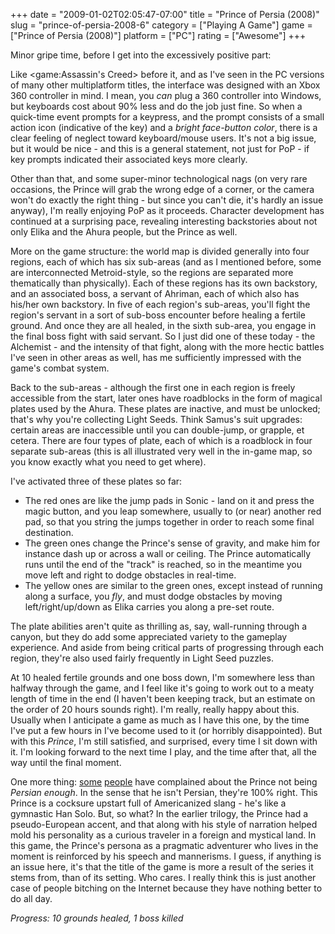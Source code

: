 +++
date = "2009-01-02T02:05:47-07:00"
title = "Prince of Persia (2008)"
slug = "prince-of-persia-2008-6"
category = ["Playing A Game"]
game = ["Prince of Persia (2008)"]
platform = ["PC"]
rating = ["Awesome"]
+++

Minor gripe time, before I get into the excessively positive part:

Like <game:Assassin's Creed> before it, and as I've seen in the PC versions of many other multiplatform titles, the interface was designed with an Xbox 360 controller in mind.  I mean, you <i>can</i> plug a 360 controller into Windows, but keyboards cost about 90% less and do the job just fine.  So when a quick-time event prompts for a keypress, and the prompt consists of a small action icon (indicative of the key) and a <i>bright face-button color</i>, there is a clear feeling of neglect toward keyboard/mouse users.  It's not a big issue, but it would be nice - and this is a general statement, not just for PoP - if key prompts indicated their associated keys more clearly.

Other than that, and some super-minor technological nags (on very rare occasions, the Prince will grab the wrong edge of a corner, or the camera won't do exactly the right thing - but since you can't die, it's hardly an issue anyway), I'm really enjoying PoP as it proceeds.  Character development has continued at a surprising pace, revealing interesting backstories about not only Elika and the Ahura people, but the Prince as well.

More on the game structure: the world map is divided generally into four regions, each of which has six sub-areas (and as I mentioned before, some are interconnected Metroid-style, so the regions are separated more thematically than physically).  Each of these regions has its own backstory, and an associated boss, a servant of Ahriman, each of which also has his/her own backstory.  In five of each region's sub-areas, you'll fight the region's servant in a sort of sub-boss encounter before healing a fertile ground.  And once they are all healed, in the sixth sub-area, you engage in the final boss fight with said servant.  So I just did one of these today - the Alchemist - and the intensity of that fight, along with the more hectic battles I've seen in other areas as well, has me sufficiently impressed with the game's combat system.

Back to the sub-areas - although the first one in each region is freely accessible from the start, later ones have roadblocks in the form of magical plates used by the Ahura.  These plates are inactive, and must be unlocked; that's why you're collecting Light Seeds.  Think Samus's suit upgrades: certain areas are inaccessible until you can double-jump, or grapple, et cetera.  There are four types of plate, each of which is a roadblock in four separate sub-areas (this is all illustrated very well in the in-game map, so you know exactly what you need to get where).

I've activated three of these plates so far:

* The red ones are like the jump pads in Sonic - land on it and press the magic button, and you leap somewhere, usually to (or near) another red pad, so that you string the jumps together in order to reach some final destination.
* The green ones change the Prince's sense of gravity, and make him for instance dash up or across a wall or ceiling.  The Prince automatically runs until the end of the "track" is reached, so in the meantime you move left and right to dodge obstacles in real-time.
* The yellow ones are similar to the green ones, except instead of running along a surface, you <i>fly</i>, and must dodge obstacles by moving left/right/up/down as Elika carries you along a pre-set route.

The plate abilities aren't quite as thrilling as, say, wall-running through a canyon, but they do add some appreciated variety to the gameplay experience.  And aside from being critical parts of progressing through each region, they're also used fairly frequently in Light Seed puzzles.

At 10 healed fertile grounds and one boss down, I'm somewhere less than halfway through the game, and I feel like it's going to work out to a meaty length of time in the end (I haven't been keeping track, but an estimate on the order of 20 hours sounds right).  I'm really, really happy about this.  Usually when I anticipate a game as much as I have this one, by the time I've put a few hours in I've become used to it (or horribly disappointed).  But with this <i>Prince</i>, I'm still satisfied, and surprised, every time I sit down with it.  I'm looking forward to the next time I play, and the time after that, all the way until the final moment.

One more thing: <a href="http://geminibros.wordpress.com/2008/12/30/prince-of-persias-touch-of-orientalism/">some</a> <a href="http://kotaku.com/5118490/prince-of-persia-culturally-irresponsible">people</a> have complained about the Prince not being <i>Persian enough</i>.  In the sense that he isn't Persian, they're 100% right.  This Prince is a cocksure upstart full of Americanized slang - he's like a gymnastic Han Solo.  But, so what?  In the earlier trilogy, the Prince had a pseudo-European accent, and that along with his style of narration helped mold his personality as a curious traveler in a foreign and mystical land.  In this game, the Prince's persona as a pragmatic adventurer who lives in the moment is reinforced by his speech and mannerisms.  I guess, if anything is an issue here, it's that the title of the game is more a result of the series it stems from, than of its setting.  Who cares.  I really think this is just another case of people bitching on the Internet because they have nothing better to do all day.

<i>Progress: 10 grounds healed, 1 boss killed</i>